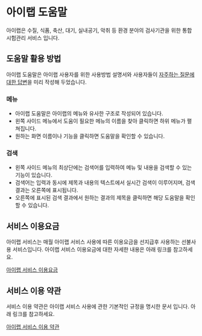 # 아이랩 도움말

아이랩은 수질, 식품, 축산, 대기, 실내공기, 악취 등 환경 분야의 검사기관을 위한 통합 시험관리 서비스 입니다.

## 도움말 활용 방법

아이랩 도움말은 아이랩 사용자를 위한 사용방법 설명서와 사용자들이 [자주하는 질문에 대한 답변](faq/)을 미리 작성해 두었습니다.

### 메뉴

* 아이랩 도움말은 아이랩의 메뉴와 유사한 구조로 작성되어 있습니다.
* 왼쪽 사이드 메뉴에서 도움이 필요한 메뉴의 이름을 찾아 클릭하면 하위 메뉴가 펼쳐집니다.
* 원하는 화면 이름이나 기능을 클릭하면 도움말을 확인할 수 있습니다.

### 검색

* 왼쪽 사이드 메뉴의 최상단에는 검색어를 입력하여 메뉴 및 내용을 검색할 수 있는 기능이 있습니다.
* 검색어는 입력과 동시에 제목과 내용의 텍스트에서 실시간 검색이 이루어지며, 검색 결과는 오른쪽에 표시됩니다.
* 오른쪽에 표시된 검색 결과에서 원하는 결과의 제목을 클릭하면 해당 도움말을 확인할 수 있습니다.

## 서비스 이용요금

아이랩 서비스는 매월 아이랩 서비스 사용에 따른 이용요금을 선지급후 사용하는 선불사용 서비스입니다. 아이랩 서비스 이용요금에 대한 자세한 내용은 아래 링크를 참고하세요.

[아이랩 서비스 이용요금](ilab01.md)

## 서비스 이용 약관

서비스 이용 약관은 아이랩 서비스 사용에 관한 기본적인 규정을 명시한 문서 입니다. 아래 링크를 참고하세요.

[아이랩 서비스 이용 약관](ilab02.md)

